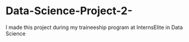 # Data-Science-Project-2-
I made this project during my traineeship program at InternsElite in Data Science
